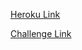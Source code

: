 [Heroku Link](https://lychee-surprise-82390.herokuapp.com/)

[Challenge Link](https://github.com/makersacademy/course/blob/master/thermostat)
